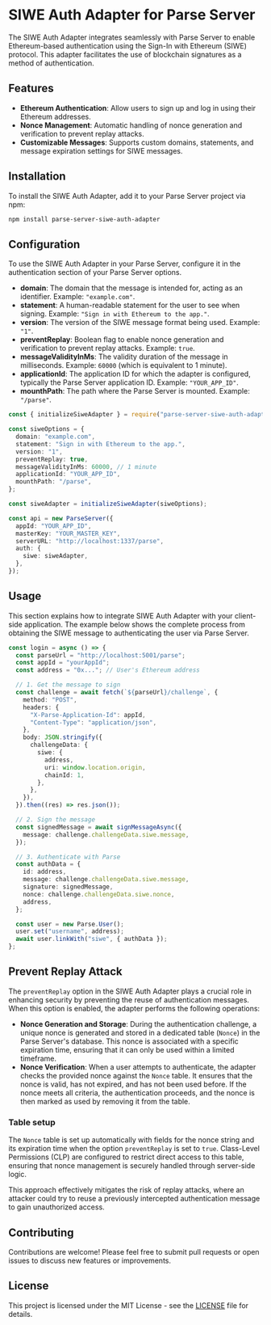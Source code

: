 # SIWE Auth Adapter for Parse Server

The SIWE Auth Adapter integrates seamlessly with Parse Server to enable Ethereum-based authentication using the Sign-In with Ethereum (SIWE) protocol. This adapter facilitates the use of blockchain signatures as a method of authentication.

## Features

- **Ethereum Authentication**: Allow users to sign up and log in using their Ethereum addresses.
- **Nonce Management**: Automatic handling of nonce generation and verification to prevent replay attacks.
- **Customizable Messages**: Supports custom domains, statements, and message expiration settings for SIWE messages.

## Installation

To install the SIWE Auth Adapter, add it to your Parse Server project via npm:

```bash
npm install parse-server-siwe-auth-adapter
```

## Configuration

To use the SIWE Auth Adapter in your Parse Server, configure it in the authentication section of your Parse Server options.

- **domain**: The domain that the message is intended for, acting as an identifier. Example: `"example.com"`.
- **statement**: A human-readable statement for the user to see when signing. Example: `"Sign in with Ethereum to the app."`.
- **version**: The version of the SIWE message format being used. Example: `"1"`.
- **preventReplay**: Boolean flag to enable nonce generation and verification to prevent replay attacks. Example: `true`.
- **messageValidityInMs**: The validity duration of the message in milliseconds. Example: `60000` (which is equivalent to 1 minute).
- **applicationId**: The application ID for which the adapter is configured, typically the Parse Server application ID. Example: `"YOUR_APP_ID"`.
- **mounthPath**: The path where the Parse Server is mounted. Example: `"/parse"`.

```ts
const { initializeSiweAdapter } = require("parse-server-siwe-auth-adapter");

const siweOptions = {
  domain: "example.com",
  statement: "Sign in with Ethereum to the app.",
  version: "1",
  preventReplay: true,
  messageValidityInMs: 60000, // 1 minute
  applicationId: "YOUR_APP_ID",
  mounthPath: "/parse",
};

const siweAdapter = initializeSiweAdapter(siweOptions);

const api = new ParseServer({
  appId: "YOUR_APP_ID",
  masterKey: "YOUR_MASTER_KEY",
  serverURL: "http://localhost:1337/parse",
  auth: {
    siwe: siweAdapter,
  },
});
```

## Usage

This section explains how to integrate SIWE Auth Adapter with your client-side application. The example below shows the complete process from obtaining the SIWE message to authenticating the user via Parse Server.

```ts
const login = async () => {
  const parseUrl = "http://localhost:5001/parse";
  const appId = "yourAppId";
  const address = "0x..."; // User's Ethereum address

  // 1. Get the message to sign
  const challenge = await fetch(`${parseUrl}/challenge`, {
    method: "POST",
    headers: {
      "X-Parse-Application-Id": appId,
      "Content-Type": "application/json",
    },
    body: JSON.stringify({
      challengeData: {
        siwe: {
          address,
          uri: window.location.origin,
          chainId: 1,
        },
      },
    }),
  }).then((res) => res.json());

  // 2. Sign the message
  const signedMessage = await signMessageAsync({
    message: challenge.challengeData.siwe.message,
  });

  // 3. Authenticate with Parse
  const authData = {
    id: address,
    message: challenge.challengeData.siwe.message,
    signature: signedMessage,
    nonce: challenge.challengeData.siwe.nonce,
    address,
  };

  const user = new Parse.User();
  user.set("username", address);
  await user.linkWith("siwe", { authData });
};
```

## Prevent Replay Attack

The `preventReplay` option in the SIWE Auth Adapter plays a crucial role in enhancing security by preventing the reuse of authentication messages. When this option is enabled, the adapter performs the following operations:

- **Nonce Generation and Storage**: During the authentication challenge, a unique nonce is generated and stored in a dedicated table (`Nonce`) in the Parse Server's database. This nonce is associated with a specific expiration time, ensuring that it can only be used within a limited timeframe.
- **Nonce Verification**: When a user attempts to authenticate, the adapter checks the provided nonce against the `Nonce` table. It ensures that the nonce is valid, has not expired, and has not been used before. If the nonce meets all criteria, the authentication proceeds, and the nonce is then marked as used by removing it from the table.

### Table setup

The `Nonce` table is set up automatically with fields for the nonce string and its expiration time when the option `preventReplay` is set to `true`. Class-Level Permissions (CLP) are configured to restrict direct access to this table, ensuring that nonce management is securely handled through server-side logic.

This approach effectively mitigates the risk of replay attacks, where an attacker could try to reuse a previously intercepted authentication message to gain unauthorized access.

## Contributing

Contributions are welcome! Please feel free to submit pull requests or open issues to discuss new features or improvements.

## License

This project is licensed under the MIT License - see the [LICENSE](LICENSE) file for details.
